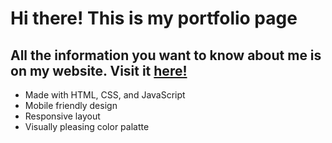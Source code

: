# Hi there! This is my portfolio page
## All the information you want to know about me is on my website. Visit it [here!](https://shaheer-abbasi.github.io/)
- Made with HTML, CSS, and JavaScript
- Mobile friendly design
- Responsive layout
- Visually pleasing color palatte
